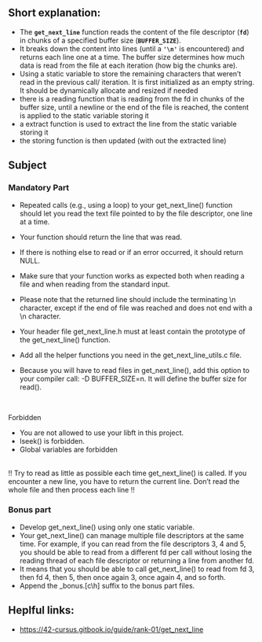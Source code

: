 ## Short explanation: 
- The **`get_next_line`** function reads the content of the file descriptor (**`fd`**) in chunks of a specified buffer size (**`BUFFER_SIZE`**).
- It breaks down the content into lines (until a **`'\n'`** is encountered) and returns each line one at a time. The buffer size determines how much data is read from the file at each iteration (how big the chunks are).
- Using a static variable to store the remaining characters that weren’t read in the previous call/ iteration. It is first initialized as an empty string. It should be dynamically allocate and resized if needed
- there is a reading function that is reading from the fd in chunks of the buffer size, until a newline or the end of the file is reached, the content is applied to the static variable storing it
- a extract function is used to extract the line from the static variable storing it
- the storing function is then updated (with out the extracted line)


## Subject

### Mandatory Part

- Repeated calls (e.g., using a loop) to your get_next_line() function should let you read the text file pointed to by the file descriptor, one line at a time.
- Your function should return the line that was read.
- If there is nothing else to read or if an error occurred, it should return NULL.
- Make sure that your function works as expected both when reading a file and when reading from the standard input.
- Please note that the returned line should include the terminating \n character, except if the end of file was reached and does not end with a \n character.
- Your header file get_next_line.h must at least contain the prototype of the get_next_line() function.
- Add all the helper functions you need in the get_next_line_utils.c file.
- Because you will have to read files in get_next_line(), add this option to your compiler call: -D BUFFER_SIZE=n. It will define the buffer size for read().

  <br>

Forbidden
- You are not allowed to use your libft in this project.
- lseek() is forbidden.
- Global variables are forbidden

<br>
!! Try to read as little as possible each time get_next_line() is called.  If you encounter a new line, you have to return the current
line. Don’t read the whole file and then process each line !!
<br>

### Bonus part

- Develop get_next_line() using only one static variable.
- Your get_next_line() can manage multiple file descriptors at the same time. For example, if you can read from the file descriptors 3, 4 and 5, you should be able to read from a different fd per call without losing the reading thread of each file descriptor or returning a line from another fd.
- It means that you should be able to call get_next_line() to read from fd 3, then fd 4, then 5, then once again 3, once again 4, and so forth.
- Append the _bonus.[c\h] suffix to the bonus part files.




## Heplful links: 
- https://42-cursus.gitbook.io/guide/rank-01/get_next_line
